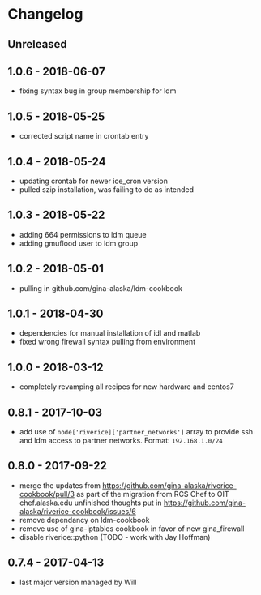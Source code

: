# Changelog

## Unreleased

## 1.0.6 - 2018-06-07
- fixing syntax bug in group membership for ldm

## 1.0.5 - 2018-05-25
- corrected script name in crontab entry

## 1.0.4 - 2018-05-24
- updating crontab for newer ice_cron version
- pulled szip installation, was failing to do as intended

## 1.0.3 - 2018-05-22
- adding 664 permissions to ldm queue
- adding gmuflood user to ldm group

## 1.0.2 - 2018-05-01
- pulling in github.com/gina-alaska/ldm-cookbook

## 1.0.1 - 2018-04-30
- dependencies for manual installation of idl and matlab
- fixed wrong firewall syntax pulling from environment

## 1.0.0 - 2018-03-12
- completely revamping all recipes for new hardware and centos7

## 0.8.1 - 2017-10-03
- add use of `node['riverice]['partner_networks']` array to provide ssh and ldm 
  access to partner networks.  Format: `192.168.1.0/24`

## 0.8.0 - 2017-09-22
- merge the updates from https://github.com/gina-alaska/riverice-cookbook/pull/3
  as part of the migration from RCS Chef to OIT chef.alaska.edu 
  unfinished thoughts put in https://github.com/gina-alaska/riverice-cookbook/issues/6
- remove dependancy on ldm-cookbook
- remove use of gina-iptables cookbook in favor of new gina\_firewall
- disable riverice::python (TODO - work with Jay Hoffman)

## 0.7.4 - 2017-04-13
- last major version managed by Will
